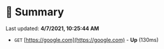 # 📖 Summary
Last updated: **4/7/2021, 10:25:44 AM**

- `GET` [https://google.com](https://google.com) - **Up** (130ms)

